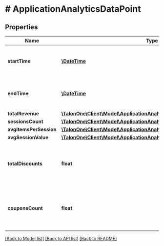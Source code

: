 # # ApplicationAnalyticsDataPoint

## Properties

Name | Type | Description | Notes
------------ | ------------- | ------------- | -------------
**startTime** | [**\DateTime**](\DateTime.md) | The start of the aggregation time frame in UTC. | [optional] 
**endTime** | [**\DateTime**](\DateTime.md) | The end of the aggregation time frame in UTC. | [optional] 
**totalRevenue** | [**\TalonOne\Client\Model\ApplicationAnalyticsDataPointTotalRevenue**](ApplicationAnalyticsDataPointTotalRevenue.md) |  | [optional] 
**sessionsCount** | [**\TalonOne\Client\Model\ApplicationAnalyticsDataPointSessionsCount**](ApplicationAnalyticsDataPointSessionsCount.md) |  | [optional] 
**avgItemsPerSession** | [**\TalonOne\Client\Model\ApplicationAnalyticsDataPointAvgItemsPerSession**](ApplicationAnalyticsDataPointAvgItemsPerSession.md) |  | [optional] 
**avgSessionValue** | [**\TalonOne\Client\Model\ApplicationAnalyticsDataPointAvgSessionValue**](ApplicationAnalyticsDataPointAvgSessionValue.md) |  | [optional] 
**totalDiscounts** | **float** | The total value of discounts given for cart items in influenced sessions. | [optional] 
**couponsCount** | **float** | The number of times a coupon was successfully redeemed in influenced sessions. | [optional] 

[[Back to Model list]](../../README.md#documentation-for-models) [[Back to API list]](../../README.md#documentation-for-api-endpoints) [[Back to README]](../../README.md)



